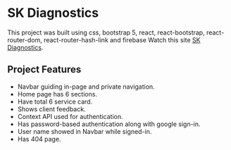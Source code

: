 # SK Diagnostics

This project was built using css, bootstrap 5, react, react-bootstrap, react-router-dom, react-router-hash-link and firebase Watch this site [SK Diagnostics](https://sk-diagnostics.firebaseapp.com/).

## Project Features

- Navbar guiding in-page and private navigation.
- Home page has 6 sections.
- Have total 6 service card.
- Shows client feedback.
- Context API used for authentication.
- Has password-based authentication along with google sign-in.
- User name showed in Navbar while signed-in.
- Has 404 page.